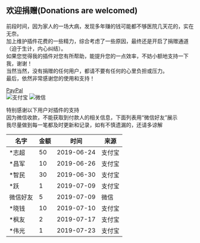 **欢迎捐赠(Donations are welcomed)**
---
前段时间，因为家人的一场大病，发现多年赚的钱可能都不够医院几天花的，实在无奈。<br/>
加上维护插件花费的一些精力，综合考虑了一些原因，最终还是开启了捐赠通道（迫于生计，内心纠结）。<br/>
如果您觉得我的插件对您有所帮助，能提升您的一点效率，不妨小额地支持一下我，谢谢！<br/>
当然当然，没有捐赠的任何用户，都请不要有任何的心里负担或压力。<br/>
最后，依然非常感谢您的使用和支持！<br/>

[PayPal](https://www.paypal.com/cgi-bin/webscr?cmd=_donations&business=2FQY2FH24H4LC&item_name=MyBatis+Log+Plugin&currency_code=USD&source=url "Donate via PayPal")<br/>
![支付宝](https://raw.githubusercontent.com/kookob/mybatis-log-plugin/01b528df60df5cc990b87803e6c0c6ffae19f34c/src/mybatis/log/icon/alipay.png)
![微信](https://raw.githubusercontent.com/kookob/mybatis-log-plugin/01b528df60df5cc990b87803e6c0c6ffae19f34c/src/mybatis/log/icon/wechat.png)

特别感谢以下用户对插件的支持  
因为微信收款，不能获取到付款人的相关信息，下面列表用“微信好友”展示  
我尽量做到每一笔都及时更新和记录，如有不慎遗漏的，还请多谅解  

| 名字 | 金额 | 时间 | 来源 |
| --- | --- | --- | --- |
| *志超 | 50 | 2019-06-24 | 支付宝 |
| *昌军 | 10 | 2019-06-26 | 支付宝 |
| *智民 | 30 | 2019-06-30 | 支付宝 |
| *跃 | 1 | 2019-07-09 | 支付宝 |
| 微信好友 | 5 | 2019-07-09 | 微信 |
| *晓钱 | 10 | 2019-07-10 | 支付宝 |
| *枫友 | 2 | 2019-07-17 | 支付宝 |
| *伟光 | 1 | 2019-07-23 | 支付宝 |
